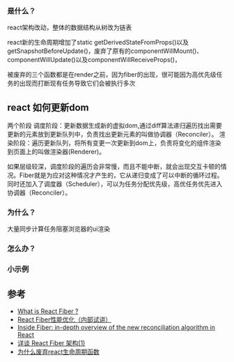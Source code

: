 ### 是什么？
react架构改动，整体的数据结构从树改为链表

react新的生命周期增加了static getDerivedStateFromProps()以及getSnapshotBeforeUpdate()，废弃了原有的componentWillMount()、componentWillUpdate()以及componentWillReceiveProps()，

被废弃的三个函数都是在render之前，因为fiber的出现，很可能因为高优先级任务的出现而打断现有任务导致它们会被执行多次

## react 如何更新dom
两个阶段
调度阶段：更新数据生成新的虚拟dom,通过diff算法递归遍历找出需要更新的元素放到更新队列中，负责找出更新元素的叫做协调器（Reconciler）。
渲染阶段：遍历更新队列，将所有变更一次更新到dom上，负责将变化的组件渲染到页面上的叫做渲染器(Renderer)。

如果层级较深，调度阶段的遍历会非常慢，而且不能中断，就会出现交互卡顿的情况。Fiber就是为应对这种情况才产生的，它从递归变成了可以中断的循环过程。同时还加入了调度器（Scheduler），可以为任务分配优先级，高优任务优先进入协调器（Reconciler）。

### 为什么？
大量同步计算任务阻塞浏览器的ui渲染

### 怎么办？


### 小示例


## 参考
- [What is React Fiber ?](https://giamir.com/what-is-react-fiber)
- [React Fiber性能优化（内部试讲）](https://zhuanlan.zhihu.com/p/35578843)
- [Inside Fiber: in-depth overview of the new reconciliation algorithm in React](https://indepth.dev/inside-fiber-in-depth-overview-of-the-new-reconciliation-algorithm-in-react)
- [详谈 React Fiber 架构(1)](https://github.com/crazylxr/deep-in-react/blob/master/analysis/%E8%AF%A6%E8%B0%88%20React%20Fiber%20%E6%9E%B6%E6%9E%84(1).md)
- [为什么废弃react生命周期函数](https://www.html.cn/qa/react/14367.html)